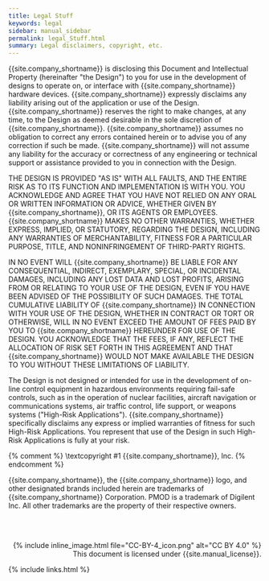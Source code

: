 ```yaml
---
title: Legal Stuff
keywords: legal
sidebar: manual_sidebar
permalink: legal_Stuff.html
summary: Legal disclaimers, copyright, etc.
---
```


{{site.company_shortname}} is disclosing this Document and Intellectual Property 
(hereinafter "the Design") to you for use in the development 
of designs to operate on, or interface with {{site.company_shortname}} hardware devices. 
{{site.company_shortname}} expressly disclaims any liability arising out of the application 
or use of the Design. {{site.company_shortname}} reserves the right to make changes, 
at any time, to the Design as deemed desirable in the sole discretion 
of {{site.company_shortname}}. {{site.company_shortname}} assumes no obligation to correct any errors contained 
herein or to advise you of any correction if such be made. {{site.company_shortname}} will 
not assume any liability for the accuracy or correctness of any 
engineering or technical support or assistance provided to you 
in connection with the Design.

THE DESIGN IS PROVIDED "AS IS" WITH ALL FAULTS, AND THE ENTIRE RISK 
AS TO ITS FUNCTION AND IMPLEMENTATION IS WITH YOU. YOU ACKNOWLEDGE 
AND AGREE THAT YOU HAVE NOT RELIED ON ANY ORAL OR WRITTEN INFORMATION 
OR ADVICE, WHETHER GIVEN BY {{site.company_shortname}}, OR ITS AGENTS OR EMPLOYEES. 
{{site.company_shortname}} MAKES NO OTHER WARRANTIES, WHETHER EXPRESS, IMPLIED, OR STATUTORY, 
REGARDING THE DESIGN, INCLUDING ANY WARRANTIES OF MERCHANTABILITY, 
FITNESS FOR A PARTICULAR PURPOSE, TITLE, AND NONINFRINGEMENT OF 
THIRD-PARTY RIGHTS.

IN NO EVENT WILL {{site.company_shortname}} BE LIABLE FOR ANY CONSEQUENTIAL, INDIRECT, 
EXEMPLARY, SPECIAL, OR INCIDENTAL DAMAGES, INCLUDING ANY LOST DATA 
AND LOST PROFITS, ARISING FROM OR RELATING TO YOUR USE OF THE DESIGN, 
EVEN IF YOU HAVE BEEN ADVISED OF THE POSSIBILITY OF SUCH DAMAGES. 
THE TOTAL CUMULATIVE LIABILITY OF {{site.company_shortname}} IN CONNECTION WITH YOUR USE 
OF THE DESIGN, WHETHER IN CONTRACT OR TORT OR OTHERWISE, WILL IN NO 
EVENT EXCEED THE AMOUNT OF FEES PAID BY YOU TO {{site.company_shortname}} HEREUNDER FOR 
USE OF THE DESIGN. YOU ACKNOWLEDGE THAT THE FEES, IF ANY, REFLECT 
THE ALLOCATION OF RISK SET FORTH IN THIS AGREEMENT AND THAT {{site.company_shortname}} 
WOULD NOT MAKE AVAILABLE THE DESIGN TO YOU WITHOUT THESE LIMITATIONS 
OF LIABILITY.

The Design is not designed or intended for use in the development 
of on-line control equipment in hazardous environments requiring 
fail-safe controls, such as in the operation of nuclear facilities, 
aircraft navigation or communications systems, air traffic control, 
life support, or weapons systems ("High-Risk Applications"). 
{{site.company_shortname}} specifically disclaims any express or implied warranties of 
fitness for such High-Risk Applications. You represent that use 
of the Design in such High-Risk Applications is fully at your risk.

{% comment %}
\textcopyright #1 {{site.company_shortname}}, Inc. 
{% endcomment %}

{{site.company_shortname}}, the {{site.company_shortname}} logo, and other 
designated brands included herein are trademarks of {{site.company_shortname}} Corporation. 
PMOD is a trademark of Digilent Inc. 
All other trademarks are the property of their respective owners.

<br/>
<br/>

<p align="right">
{% include inline_image.html file="CC-BY-4_icon.png" alt="CC BY 4.0" %} This document is licensed under {{site.manual_license}}.
</p>



{% include links.html %}

